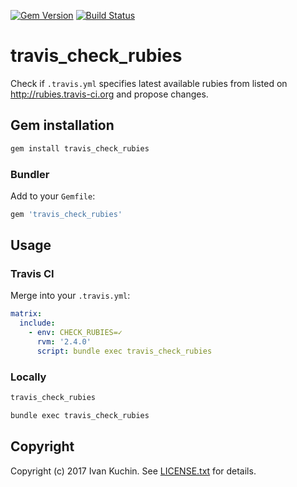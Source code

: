 [![Gem Version](https://img.shields.io/gem/v/travis_check_rubies.svg?style=flat)](https://rubygems.org/gems/travis_check_rubies)
[![Build Status](https://img.shields.io/travis/toy/travis_check_rubies/master.svg?style=flat)](https://travis-ci.org/toy/travis_check_rubies)

# travis\_check\_rubies

Check if `.travis.yml` specifies latest available rubies from listed on http://rubies.travis-ci.org and propose changes.

## Gem installation

```sh
gem install travis_check_rubies
```

### Bundler

Add to your `Gemfile`:

```ruby
gem 'travis_check_rubies'
```

## Usage

### Travis CI

Merge into your `.travis.yml`:

```yaml
matrix:
  include:
    - env: CHECK_RUBIES=✓
      rvm: '2.4.0'
      script: bundle exec travis_check_rubies
```

### Locally

```sh
travis_check_rubies

bundle exec travis_check_rubies
```

## Copyright

Copyright (c) 2017 Ivan Kuchin. See [LICENSE.txt](LICENSE.txt) for details.
